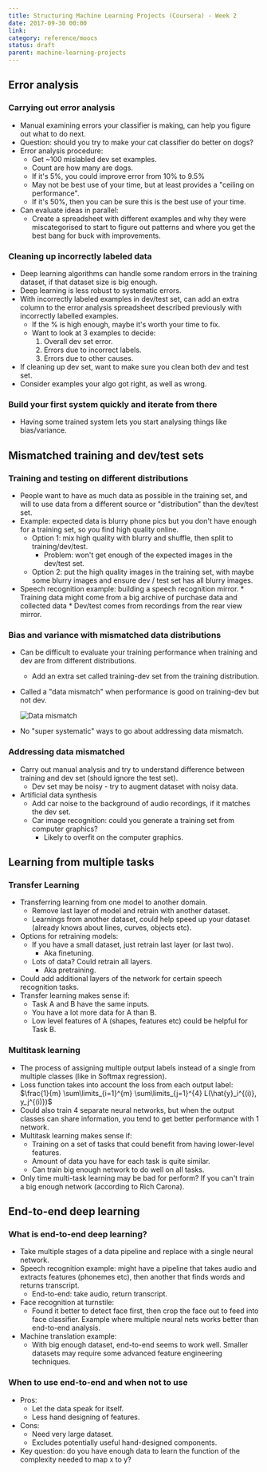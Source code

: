 ```yaml
---
title: Structuring Machine Learning Projects (Coursera) - Week 2
date: 2017-09-30 00:00
link: 
category: reference/moocs
status: draft
parent: machine-learning-projects
---
```


## Error analysis

### Carrying out error analysis

* Manual examining errors your classifier is making, can help you figure out what to do next.
* Question: should you try to make your cat classifier do better on dogs?
* Error analysis procedure:
    * Get ~100 mislabled dev set examples.
    * Count are how many are dogs.
    * If it's 5%, you could improve error from 10% to 9.5%
    * May not be best use of your time, but at least provides a "ceiling on performance".
    * If it's 50%, then you can be sure this is the best use of your time.
* Can evaluate ideas in parallel:
    * Create a spreadsheet with different examples and why they were miscategorised to start to figure out patterns and where you get the best bang for buck with improvements.

### Cleaning up incorrectly labeled data

* Deep learning algorithms can handle some random errors in the training dataset, if that dataset size is big enough.
* Deep learning is less robust to systematic errors.
* With incorrectly labeled examples in dev/test set, can add an extra column to the error analysis spreadsheet described previously with incorrectly labelled examples.
  * If the % is high enough, maybe it's worth your time to fix.
  * Want to look at 3 examples to decide:
      1. Overall dev set error.
      2. Errors due to incorrect labels.
      3. Errors due to other causes.
* If cleaning up dev set, want to make sure you clean both dev and test set.
* Consider examples your algo got right, as well as wrong.

### Build your first system quickly and iterate from there

* Having some trained system lets you start analysing things like bias/variance.

## Mismatched training and dev/test sets

### Training and testing on different distributions

* People want to have as much data as possible in the training set, and will to use data from a different source or "distribution" than the dev/test set.
* Example: expected data is blurry phone pics but you don't have enough for a training set, so you find high quality online.
    * Option 1: mix high quality with blurry and shuffle, then split to training/dev/test.
        * Problem: won't get enough of the expected images in the dev/test set.
    * Option 2: put the high quality images in the training set, with maybe some blurry images and ensure dev / test set has all blurry images.
* Speech recognition example: building a speech recognition mirror.
      * Training data might come from a big archive of purchase data and collected data
      * Dev/test comes from recordings from the rear view mirror.

### Bias and variance with mismatched data distributions

* Can be difficult to evaluate your training performance when training and dev are from different distributions.
  * Add an extra set called training-dev set from the training distribution.
* Called a "data mismatch" when performance is good on training-dev but not dev.

  ![Data mismatch](/_media/data-mismatch.png)

* No "super systematic" ways to go about addressing data mismatch.

### Addressing data mismatched

* Carry out manual analysis and try to understand difference between training and dev set (should ignore the test set).
    * Dev set may be noisy - try to augment dataset with noisy data.
* Artificial data synthesis
    * Add car noise to the background of audio recordings, if it matches the dev set.
    * Car image recognition: could you generate a training set from computer graphics?
		* Likely to overfit on the computer graphics.

## Learning from multiple tasks

### Transfer Learning

* Transferring learning from one model to another domain.
    * Remove last layer of model and retrain with another dataset.
    * Learnings from another dataset, could help speed up your dataset (already knows about lines, curves, objects etc).
* Options for retraining models:
  * If you have a small dataset, just retrain last layer (or last two).
      * Aka finetuning.
  * Lots of data? Could retrain all layers.
      * Aka pretraining.
* Could add additional layers of the network for certain speech recognition tasks.
* Transfer learning makes sense if:
    * Task A and B have the same inputs.
    * You have a lot more data for A than B.
    * Low level features of A (shapes, features etc) could be helpful for Task B.

### Multitask learning

* The process of assigning multiple output labels instead of a single from multiple classes (like in Softmax regression).
* Loss function takes into account the loss from each output label:
  $\frac{1}{m} \sum\limits_{i=1}^{m} \sum\limits_{j=1}^{4} L(\hat{y}_i^{(i)}, y_j^{(i)})$
* Could also train 4 separate neural networks, but when the output classes can share information, you tend to get better performance with 1 network.
* Multitask learning makes sense if:
    * Training on a set of tasks that could benefit from having lower-level features.
    * Amount of data you have for each task is quite similar.
    * Can train big enough network to do well on all tasks.
* Only time multi-task learning may be bad for perform? If you can't train a big enough network (according to Rich Carona).

## End-to-end deep learning

### What is end-to-end deep learning?

* Take multiple stages of a data pipeline and replace with a single neural network.
* Speech recognition example: might have a pipeline that takes audio and extracts features (phonemes etc), then another that finds words and returns transcript.
	* End-to-end: take audio, return transcript.
* Face recognition at turnstile:
	* Found it better to detect face first, then crop the face out to feed into face classifier. Example where multiple neural nets works better than end-to-end analysis.
* Machine translation example:
	* With big enough dataset, end-to-end seems to work well. Smaller datasets may require some advanced feature engineering techniques.

### When to use end-to-end and when not to use

* Pros:
	* Let the data speak for itself.
	* Less hand designing of features.
* Cons:
	* Need very large dataset.
	* Excludes potentially useful hand-designed components.
* Key question: do you have enough data to learn the function of the complexity needed to map x to y?

